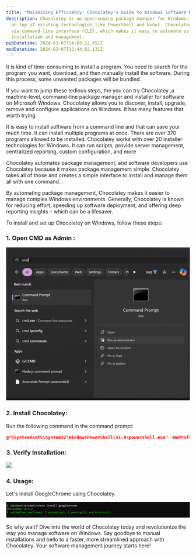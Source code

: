 ```yaml
---
title: "Maximizing Efficiency: Chocolatey's Guide to Windows Software Management"
description: Chocolatey is an open-source package manager for Windows. It builds
  on top of existing technologies like PowerShell and NuGet. Chocolatey operates
  via command-line interface (CLI), which makes it easy to automate software
  installation and management.
pubDatetime: 2024-03-07T14:03:22.651Z
modDatetime: 2024-03-07T13:44:02.131Z
---
```

<!--StartFragment-->

It is kind of time-consuming to install a program. You need to search for the program you want, download, and then manually install the software. During this process, some unwanted packages will be bundled.

 If you want to jump these tedious steps, the you can try Chocolatey ,a machine-level, command-line package manager and installer for software on Microsoft Windows. Chocolatey allows you to discover, install, upgrade, remove and configure applications on Windows. It has many features that worth trying. 

It is easy to install software from a command line and that can save your much time. It can install multiple programs at once. There are over 370 programs allowed to be installed. Chocolatey works with over 20 installer technologies for Windows. It can run scripts, provide server management, centralized reporting, custom configuration, and more

Chocolatey automates package management, and software developers use Chocolatey because it makes package management simple. Chocolatey takes all of those and creates a simple interface to install and manage them all with one command.

By automating package management, Chocolatey makes it easier to manage complex Windows environments. Generally, Chocolatey is known for reducing effort, speeding up software deployment, and offering deep reporting insights – which can be a lifesaver.

To install and set up Chocolatey on Windows, follow these steps:

### **1﻿. Open CMD as Admin :**

![open cmd as admin](../../assets/screenshot-2024-03-07-191244.png "CMD as Admin")

### **2﻿.** **Install Chocolatey**:

Run the following command in the command prompt:

```cmake
@"%SystemRoot%\System32\WindowsPowerShell\v1.0\powershell.exe" -NoProfile -InputFormat None -ExecutionPolicy Bypass -Command "iex ((New-Object System.Net.WebClient).DownloadString('https://chocolatey.org/install.ps1'))" && SET "PATH=%PATH%;%ALLUSERSPROFILE%\chocolatey\bin"
```

### **3﻿. Verify Installation:**

![](../../assets/ascreenshot-2024-03-07-193948.png)

### **4﻿. Usage:**

L﻿et's install GoogleChrome using Chocolatey.

![](../../assets/screenshot-2024-03-07-194151.png)

So why wait? Dive into the world of Chocolatey today and revolutionize the way you manage software on Windows. Say goodbye to manual installations and hello to a faster, more streamlined approach with Chocolatey. Your software management journey starts here!

<!--EndFragment-->